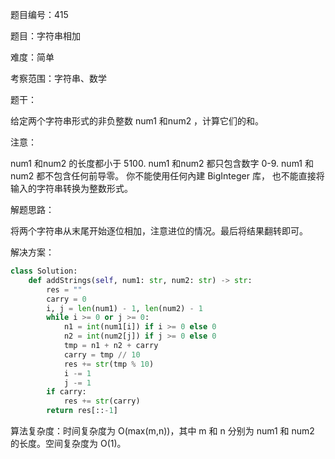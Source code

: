 题目编号：415

题目：字符串相加

难度：简单

考察范围：字符串、数学

题干：

给定两个字符串形式的非负整数 num1 和num2 ，计算它们的和。

注意：

num1 和num2 的长度都小于 5100.
num1 和num2 都只包含数字 0-9.
num1 和num2 都不包含任何前导零。
你不能使用任何內建 BigInteger 库， 也不能直接将输入的字符串转换为整数形式。

解题思路：

将两个字符串从末尾开始逐位相加，注意进位的情况。最后将结果翻转即可。

解决方案：

```python
class Solution:
    def addStrings(self, num1: str, num2: str) -> str:
        res = ""
        carry = 0
        i, j = len(num1) - 1, len(num2) - 1
        while i >= 0 or j >= 0:
            n1 = int(num1[i]) if i >= 0 else 0
            n2 = int(num2[j]) if j >= 0 else 0
            tmp = n1 + n2 + carry
            carry = tmp // 10
            res += str(tmp % 10)
            i -= 1
            j -= 1
        if carry:
            res += str(carry)
        return res[::-1]
```

算法复杂度：时间复杂度为 O(max(m,n))，其中 m 和 n 分别为 num1 和 num2 的长度。空间复杂度为 O(1)。